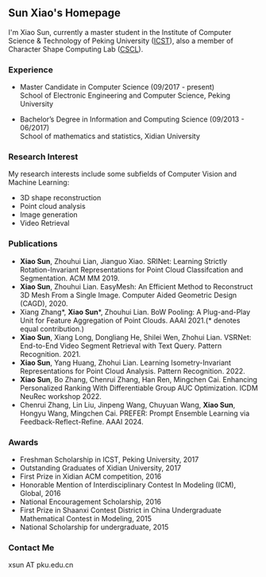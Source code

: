 ## Sun Xiao's Homepage

I'm Xiao Sun, currently a master student in the Institute of Computer Science & Technology of Peking University (<a href="http://www.icst.pku.edu.cn/">ICST</a>), also a member of Character Shape Computing Lab (<a href="http://59.108.48.27/cscl/">CSCL</a>).


### Experience
* Master Candidate in Computer Science (09/2017 - present) <br/>
School of Electronic Engineering and Computer Science, Peking University

* Bachelor’s Degree in Information and Computing Science (09/2013 - 06/2017) <br/>
School of mathematics and statistics, Xidian University

### Research Interest
My research interests include some subfields of Computer Vision and Machine Learning:
* 3D shape reconstruction 
* Point cloud analysis
* Image generation
* Video Retrieval


### Publications
* **Xiao Sun**, Zhouhui Lian, Jianguo Xiao. SRINet: Learning Strictly Rotation-Invariant Representations
for Point Cloud Classifcation and Segmentation. ACM MM 2019.
* **Xiao Sun**, Zhouhui Lian. EasyMesh: An Efficient Method to Reconstruct 3D Mesh From a Single Image. Computer Aided Geometric Design (CAGD), 2020.
* Xiang Zhang\*, **Xiao Sun**\*, Zhouhui Lian. BoW Pooling: A Plug-and-Play Unit for Feature Aggregation of Point Clouds. AAAI 2021.(* denotes equal contribution.)
* **Xiao Sun**, Xiang Long, Dongliang He, Shilei Wen, Zhohui Lian. VSRNet: End-to-End Video Segment Retrieval with Text Query. Pattern Recognition. 2021. 
* **Xiao Sun**, Yang Huang, Zhohui Lian. Learning Isometry-Invariant Representations for Point Cloud Analysis. Pattern Recognition. 2022.
* **Xiao Sun**, Bo Zhang, Chenrui Zhang, Han Ren, Mingchen Cai. Enhancing Personalized Ranking With Differentiable Group AUC Optimization. ICDM NeuRec workshop 2022.
* Chenrui Zhang, Lin Liu, Jinpeng Wang, Chuyuan Wang, **Xiao Sun**, Hongyu Wang, Mingchen Cai. PREFER: Prompt Ensemble Learning via Feedback-Reflect-Refine. AAAI 2024.

### Awards
* Freshman Scholarship in ICST, Peking University, 2017
* Outstanding Graduates of Xidian University, 2017
* First Prize in Xidian ACM competition, 2016
* Honorable Mention of Interdisciplinary Contest In Modeling (ICM), Global, 2016
* National Encouragement Scholarship, 2016
* First Prize in Shaanxi Contest District in China Undergraduate Mathematical Contest in Modeling, 2015
* National Scholarship for undergraduate, 2015

### Contact Me
xsun AT pku.edu.cn
